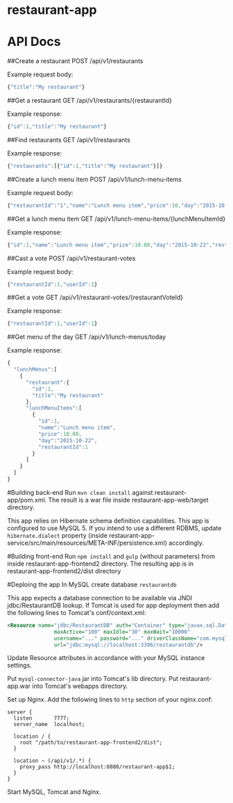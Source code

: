 # restaurant-app

# API Docs

##Create a restaurant
POST /api/v1/restaurants

Example request body:
```javascript
{"title":"My restaurant"}
```

##Get a restaurant
GET /api/v1/restaurants/{restaurantId}

Example response:
```javascript
{"id":1,"title":"My restaurant"}
```

##Find restaurants
GET /api/v1/restaurants

Example response:
```javascript
{"restaurants":[{"id":1,"title":"My restaurant"}]}
```

##Create a lunch menu item
POST /api/v1/lunch-menu-items

Example request body:
```javascript
{"restaurantId":"1","name":"Lunch menu item","price":10,"day":"2015-10-22T23:56:10+03:00"}
```

##Get a lunch menu item
GET /api/v1/lunch-menu-items/{lunchMenuItemId}

Example response:
```javascript
{"id":1,"name":"Lunch menu item","price":10.00,"day":"2015-10-22","restaurantId":1}
```

##Cast a vote
POST /api/v1/restaurant-votes

Example request body:
```javascript
{"restaurantId":1,"userId":1}
```

##Get a vote
GET /api/v1/restaurant-votes/{restaurantVoteId}

Example response:
```javascript
{"restaurantId":1,"userId":1}
```

##Get menu of the day
GET /api/v1/lunch-menus/today

Example response:
```javascript
{
  "lunchMenus":[
    {
      "restaurant":{
        "id":1,
        "title":"My restaurant"
      },
      "lunchMenuItems":[
        {
          "id":1,
          "name":"Lunch menu item",
          "price":10.00,
          "day":"2015-10-22",
          "restaurantId":1
        }
      ]
    }
  ]
}
```


#Building back-end
Run ```mvn clean install``` against restaurant-app/pom.xml. The result is a war file inside restaurant-app-web/target directory.

This app relies on Hibernate schema definition capabilities. This app is configured to use MySQL 5. If you intend to use a different RDBMS, update ```hibernate.dialect``` property (inside restaurant-app-service/src/main/resources/META-INF/persistence.xml) accordingly.

#Building front-end
Run ```npm install``` and ```gulp``` (without parameters) from inside restaurant-app-frontend2 directory. The resulting app is in restaurant-app-frontend2/dist directory

#Deploing the app
In MySQL create database ```restaurantdb```

This app expects a database connection to be available via JNDI jdbc/RestaurantDB lookup.
If Tomcat is used for app deployment then add the following lines to Tomcat's conf/context.xml:

```xml
<Resource name="jdbc/RestaurantDB" auth="Container" type="javax.sql.DataSource"
               maxActive="100" maxIdle="30" maxWait="10000"
               username="..." password="..." driverClassName="com.mysql.jdbc.Driver"
               url="jdbc:mysql://localhost:3306/restaurantdb"/>
```
Update Resource attributes in accordance with your MySQL instance settings.

Put ```mysql-connector-java``` jar into Tomcat's lib directory. Put restaurant-app.war into Tomcat's webapps directory.

Set up Nginx. Add the following lines to ```http``` section of your nginx.conf:

```nginx
server {
  listen       7777;
  server_name  localhost;
  
  location / {
    root "/path/to/restaurant-app-frontend2/dist";
  }
  
  location ~ (/api/v1/.*) {
    proxy_pass http://localhost:8080/restaurant-app$1;
  }
}
```

Start MySQL, Tomcat and Nginx.
